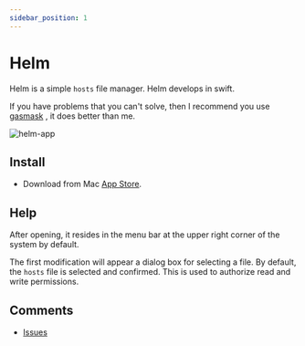 ```yaml
---
sidebar_position: 1
---
```


# Helm

Helm is a simple `hosts` file manager. Helm develops in swift.

If you have problems that you can't solve, then I recommend you use [gasmask](https://github.com/2ndalpha/gasmask) , it does better than me.

![helm-app](https://user-images.githubusercontent.com/1193966/165983377-ad03ab24-26d4-46f6-a313-2b39b9713d13.png)

## Install

* Download from Mac <a href="https://apps.apple.com/app/helm/id1099472017">App Store</a>.

## Help

After opening, it resides in the menu bar at the upper right corner of the system by default.

The first modification will appear a dialog box for selecting a file. By default, the `hosts` file is selected and confirmed. This is used to authorize read and write permissions.

## Comments
* <a href="https://github.com/leibnizli/Helm/issues">Issues</a>
